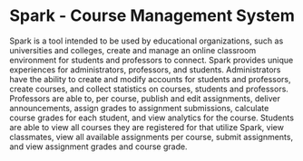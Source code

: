 # Spark - Course Management System

Spark is a tool intended to be used by educational organizations, such as universities and colleges, create and manage an online classroom environment for students and professors to connect. Spark provides unique experiences for administrators, professors, and students. Administrators have the ability to create and modify accounts for students and professors, create courses, and collect statistics on courses, students and professors. Professors are able to, per course, publish and edit assignments, deliver announcements, assign grades to assignment submissions, calculate course grades for each student, and view analytics for the course. Students are able to view all courses they are registered for that utilize Spark, view classmates, view all available assignments per course, submit assignments, and view assignment grades and course grade.
